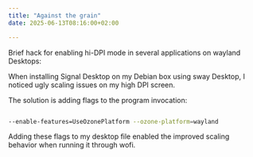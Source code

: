 ```yaml
---
title: "Against the grain"
date: 2025-06-13T08:16:00+02:00

---
```


Brief hack for enabling hi-DPI mode in several applications on wayland 
Desktops: 

When installing Signal Desktop on my Debian box using sway Desktop, 
I noticed ugly scaling issues on my high DPI screen. 

The solution is adding flags to the program invocation: 

```bash

--enable-features=UseOzonePlatform --ozone-platform=wayland

```

Adding these flags to my desktop file enabled the improved scaling 
behavior when running it through wofi. 

